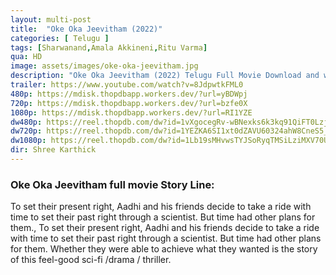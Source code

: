 ```yaml
---
layout: multi-post
title:  "Oke Oka Jeevitham (2022)"
categories: [ Telugu ]
tags: [Sharwanand,Amala Akkineni,Ritu Varma]
qua: HD
image: assets/images/oke-oka-jeevitham.jpg
description: "Oke Oka Jeevitham (2022) Telugu Full Movie Download and watch online 720p low file size 500 mb."
trailer: https://www.youtube.com/watch?v=8JdpwtkFML0
480p: https://mdisk.thopdbapp.workers.dev/?url=yBDWpj
720p: https://mdisk.thopdbapp.workers.dev/?url=bzfe0X
1080p: https://mdisk.thopdbapp.workers.dev/?url=RI1YZE
dw480p: https://reel.thopdb.com/dw?id=1vXgocegRv-wBNexks6k3kq91QiFT0Lzj
dw720p: https://reel.thopdb.com/dw?id=1YEZKA6SI1xt0dZAVU60324ahW8CneS5_
dw1080p: https://reel.thopdb.com/dw?id=1Lb19sMHvwsTYJSoRyqTMSiLziMXV70UK
dir: Shree Karthick
---
```


### Oke Oka Jeevitham full movie Story Line:
To set their present right, Aadhi and his friends decide to take a ride with time to set their past right through a scientist. But time had other plans for them., To set their present right, Aadhi and his friends decide to take a ride with time to set their past right through a scientist. But time had other plans for them. Whether they were able to achieve what they wanted is the story of this feel-good sci-fi /drama / thriller.









